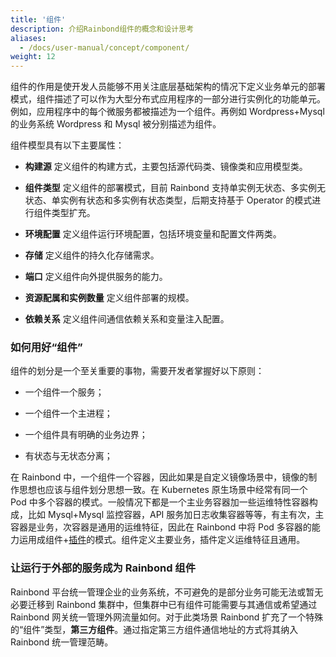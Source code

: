 ```yaml
---
title: '组件'
description: 介绍Rainbond组件的概念和设计思考
aliases:
  - /docs/user-manual/concept/component/
weight: 12
---
```


组件的作用是使开发人员能够不用关注底层基础架构的情况下定义业务单元的部署模式，组件描述了可以作为大型分布式应用程序的一部分进行实例化的功能单元。例如，应用程序中的每个微服务都被描述为一个组件。再例如 Wordpress+Mysql 的业务系统 Wordpress 和 Mysql 被分别描述为组件。

组件模型具有以下主要属性：

- **构建源** 定义组件的构建方式，主要包括源代码类、镜像类和应用模型类。

- **组件类型** 定义组件的部署模式，目前 Rainbond 支持单实例无状态、多实例无状态、单实例有状态和多实例有状态类型，后期支持基于 Operator 的模式进行组件类型扩充。

- **环境配置** 定义组件运行环境配置，包括环境变量和配置文件两类。

- **存储** 定义组件的持久化存储需求。

- **端口** 定义组件向外提供服务的能力。

- **资源配属和实例数量** 定义组件部署的规模。

- **依赖关系** 定义组件间通信依赖关系和变量注入配置。

### 如何用好“组件”

组件的划分是一个至关重要的事物，需要开发者掌握好以下原则：

- 一个组件一个服务；

- 一个组件一个主进程；

- 一个组件具有明确的业务边界；

- 有状态与无状态分离；

在 Rainbond 中，一个组件一个容器，因此如果是自定义镜像场景中，镜像的制作思想也应该与组件划分思想一致。在 Kubernetes 原生场景中经常有同一个 Pod 中多个容器的模式。一般情况下都是一个主业务容器加一些运维特性容器构成，比如 Mysql+Mysql 监控容器，API 服务加日志收集容器等等，有主有次，主容器是业务，次容器是通用的运维特征，因此在 Rainbond 中将 Pod 多容器的能力运用成组件+[插件](./plugin/)的模式。组件定义主要业务，插件定义运维特征且通用。

### 让运行于外部的服务成为 Rainbond 组件

Rainbond 平台统一管理企业的业务系统，不可避免的是部分业务可能无法或暂无必要迁移到 Rainbond 集群中，但集群中已有组件可能需要与其通信或希望通过 Rainbond 网关统一管理外网流量如何。对于此类场景 Rainbond 扩充了一个特殊的“组件”类型，**第三方组件**。通过指定第三方组件通信地址的方式将其纳入 Rainbond 统一管理范畴。
